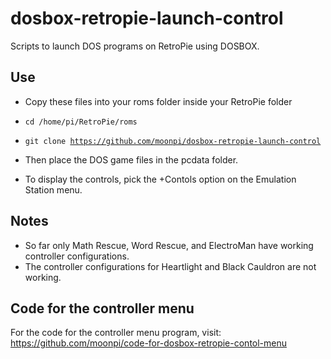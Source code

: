 # dosbox-retropie-launch-control
Scripts to launch DOS programs on RetroPie using DOSBOX.

## Use
- Copy these files into your roms folder inside your RetroPie folder

- <code>cd /home/pi/RetroPie/roms  </code>
- <code>git clone https://github.com/moonpi/dosbox-retropie-launch-control</code>

- Then place the DOS game files in the pcdata folder.

- To display the controls, pick the +Contols option on the Emulation Station menu.

## Notes
- So far only Math Rescue, Word Rescue, and ElectroMan have working controller configurations. 
- The controller configurations for Heartlight and Black Cauldron are not working.

## Code for the controller menu
For the code for the controller menu program, visit: https://github.com/moonpi/code-for-dosbox-retropie-contol-menu

